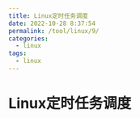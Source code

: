 ```yaml
---
title: Linux定时任务调度
date: 2022-10-28 8:37:54
permalink: /tool/linux/9/
categories:
  - linux
tags:
  - linux
---
```


# Linux定时任务调度